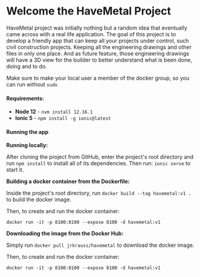 # Welcome the HaveMetal Project

HaveMetal project was initially nothing but a random idea that eventually came across with a real life application. The goal of this project is to develop a friendly app that can keep all your projects under
control, such civil construction projects. Keeping all the engineering drawings and other files in only
one place. And as future feature, those engineering drawings will have a 3D view for the builder to better understand what is been done, doing and to do.

Make sure to make your local user a member of the docker group, so you can run without `sudo`

#### Requirements:

* **Node 12** - `nvm install 12.16.1`
* **Ionic 5** - `npm install -g ionic@latest`

#### Running the app

**Running locally:**

After cloning the project from GitHub, enter the project's root directory and run `npm install` to install all of its dependencies. Then run: `ionic serve` to start it.

**Building a docker container from the Dockerfile:**

Inside the project's root directory, run `docker build --tag havemetal:v1 .` to build the docker image.

Then, to create and run the docker container:

`docker run -it -p 8100:8100 --expose 8100 -d havemetal:v1`

**Downloading the image from the Docker Hub:**

Simply run `docker pull jrkrauss/havemetal` to download the docker image.

Then, to create and run the docker container:

`docker run -it -p 8100:8100 --expose 8100 -d havemetal:v1`

